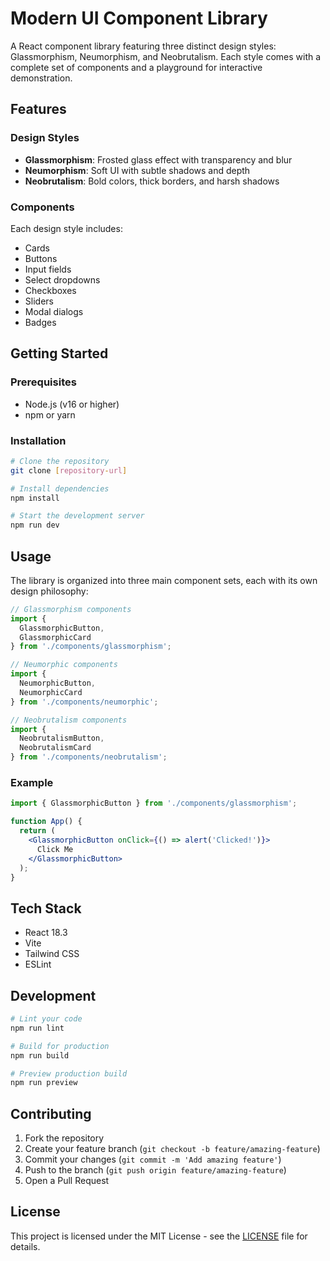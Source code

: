 # Modern UI Component Library

A React component library featuring three distinct design styles: Glassmorphism, Neumorphism, and Neobrutalism. Each style comes with a complete set of components and a playground for interactive demonstration.

## Features

### Design Styles
- **Glassmorphism**: Frosted glass effect with transparency and blur
- **Neumorphism**: Soft UI with subtle shadows and depth
- **Neobrutalism**: Bold colors, thick borders, and harsh shadows

### Components
Each design style includes:
- Cards
- Buttons
- Input fields
- Select dropdowns
- Checkboxes
- Sliders
- Modal dialogs
- Badges

## Getting Started

### Prerequisites
- Node.js (v16 or higher)
- npm or yarn

### Installation

```bash
# Clone the repository
git clone [repository-url]

# Install dependencies
npm install

# Start the development server
npm run dev
```

## Usage

The library is organized into three main component sets, each with its own design philosophy:

```javascript
// Glassmorphism components
import { 
  GlassmorphicButton, 
  GlassmorphicCard 
} from './components/glassmorphism';

// Neumorphic components
import { 
  NeumorphicButton, 
  NeumorphicCard 
} from './components/neumorphic';

// Neobrutalism components
import { 
  NeobrutalismButton, 
  NeobrutalismCard 
} from './components/neobrutalism';
```

### Example

```jsx
import { GlassmorphicButton } from './components/glassmorphism';

function App() {
  return (
    <GlassmorphicButton onClick={() => alert('Clicked!')}>
      Click Me
    </GlassmorphicButton>
  );
}
```

## Tech Stack

- React 18.3
- Vite
- Tailwind CSS
- ESLint

## Development

```bash
# Lint your code
npm run lint

# Build for production
npm run build

# Preview production build
npm run preview
```

## Contributing

1. Fork the repository
2. Create your feature branch (`git checkout -b feature/amazing-feature`)
3. Commit your changes (`git commit -m 'Add amazing feature'`)
4. Push to the branch (`git push origin feature/amazing-feature`)
5. Open a Pull Request

## License

This project is licensed under the MIT License - see the [LICENSE](LICENSE) file for details.